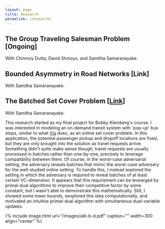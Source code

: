 ```yaml
---
layout: page
title: Research
permalink: /research/
---
```


## The Group Traveling Salesman Problem [Ongoing]
With Chinmoy Dutta, David Shmoys, and Samitha Samaranayake.

## Bounded Asymmetry in Road Networks [Link]
With Samitha Samaranayake.

## The Batched Set Cover Problem [[Link](https://arxiv.org/abs/1811.10767)]
With Samitha Samaranayake.

This research started as my final project for Bobby Kleinberg's course. I was interested in modeling an on-demand transit system with 'pop-up' bus stops, similar to what [Via](https://ridewithvia.com/) does, as an online set cover problem. In this application, the potential passenger pickup and dropoff locations are fixed, but they are only brought into the solution as travel requests arrive. Something didn't quite make sense though; travel requests are usually processed in batches rather than one-by-one, precisely to leverage compatibility between them. Of course, in the worst-case adversarial setting, the adversary reveals batches that mimic the worst-case adversary for the well-studied online setting. To handle this, I instead explored the setting in which the adversary is required to reveal batches of at least certain VC-dimension. It appears that this requirement can be levearged by primal-dual algorithms to improve their competitive factor by some constant, but I wasn't able to demonstrate this mathematically. Still, I showed some lower bounds, eexplored this idea computationally, and motivated an intuitive primal-dual algorithm with simultaneous dual-variable updates. 

{% include image.html url="/images/alb-b-d.pdf" caption="" width=300 align="center" %}
